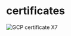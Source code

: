 # certificates
![GCP certificate X7](https://github.com/Annaword7/certificates/assets/104025163/1bec2702-435d-4090-a2dd-91935fe20fc1)
